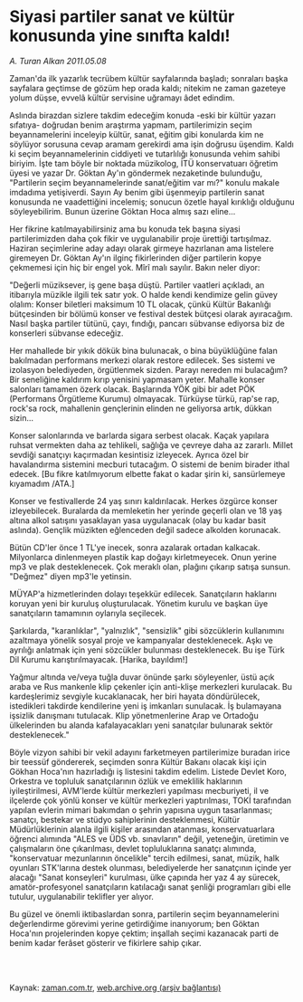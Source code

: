 # Siyasi partiler sanat ve kültür  konusunda yine sınıfta kaldı!

*A. Turan Alkan 2011.05.08*

<td class="columnist-detail">
<p>Zaman'da ilk yazarlık tecrübem kültür sayfalarında başladı; sonraları başka sayfalara geçtimse de gözüm hep orada kaldı; nitekim ne zaman gazeteye yolum düşse, evvelâ kültür servisine uğramayı âdet edindim.</p>
<p>
<div id="haberMetinDiv">
<p>Aslında birazdan sizlere takdim edeceğim konuda -eski bir kültür yazarı sıfatıya- doğrudan benim araştırma yapmam, partilerimizin seçim beyannamelerini inceleyip kültür, sanat, eğitim gibi konularda kim ne söylüyor sorusuna cevap aramam gerekirdi ama işin doğrusu üşendim. Kaldı ki seçim beyannamelerinin ciddiyeti ve tutarlılığı konusunda vehim sahibi biriyim. İşte tam böyle bir noktada müzikolog, İTÜ konservatuarı öğretim üyesi ve yazar Dr. Göktan Ay'ın göndermek nezaketinde bulunduğu, "Partilerin seçim beyannamelerinde sanat/eğitim var mı?" konulu makale imdadıma yetişiverdi. Sayın Ay benim gibi üşenmeyip partilerin sanat konusunda ne vaadettiğini incelemiş; sonucun özetle hayal kırıklığı olduğunu söyleyebilirim. Bunun üzerine Göktan Hoca almış sazı eline...
<p>Her fikrine katılmayabilirsiniz ama bu konuda tek başına siyasi partilerimizden daha çok fikir ve uygulanabilir proje ürettiği tartışılmaz. Haziran seçimlerine aday adayı olarak girmeye hazırlanan ama listelere giremeyen Dr. Göktan Ay'ın ilginç fikirlerinden diğer partilerin kopye çekmemesi için hiç bir engel yok. Mîrî malı sayılır. Bakın neler diyor:
<p>"Değerli müziksever, iş gene başa düştü. Partiler vaatleri açıkladı, an itibarıyla müzikle ilgili tek satır yok. O halde kendi kendimize gelin güvey olalım: Konser biletleri maksimum 10 TL olacak, çünkü Kültür Bakanlığı bütçesinden bir bölümü konser ve festival destek bütçesi olarak ayıracağım. Nasıl başka partiler tütünü, çayı, fındığı, pancarı sübvanse ediyorsa biz de konserleri sübvanse edeceğiz.
<p>Her mahallede bir yıkık dökük bina bulunacak, o bina büyüklüğüne falan bakılmadan performans merkezi olarak restore edilecek. Ses sistemi ve izolasyon belediyeden, örgütlenmek sizden. Parayı nereden mi bulacağım? Bir seneliğine kaldırım kırıp yenisini yapmasam yeter. Mahalle konser salonları tamamen özerk olacak. Başlarında YÖK gibi bir adet PÖK (Performans Örgütleme Kurumu) olmayacak. Türküyse türkü, rap'se rap, rock'sa rock, mahallenin gençlerinin elinden ne geliyorsa artık, dükkan sizin...
<p>Konser salonlarında ve barlarda sigara serbest olacak. Kaçak yapılara ruhsat vermekten daha az tehlikeli, sağlığa ve çevreye daha az zararlı. Millet sevdiği sanatçıyı kaçırmadan kesintisiz izleyecek. Ayrıca özel bir havalandırma sistemini mecburi tutacağım. O sistemi de benim birader ithal edecek. [Bu fikre katılmıyorum elbette fakat o kadar şirin ki, sansürlemeye kıyamadım /ATA.]
<p>Konser ve festivallerde 24 yaş sınırı kaldırılacak. Herkes özgürce konser izleyebilecek. Buralarda da memleketin her yerinde geçerli olan ve 18 yaş altına alkol satışını yasaklayan yasa uygulanacak (olay bu kadar basit aslında). Gençlik müzikten eğlenceden değil sadece alkolden korunacak.
<p>Bütün CD'ler önce 1 TL'ye inecek, sonra azalarak ortadan kalkacak. Milyonlarca dinlenmeyen plastik kap doğayı kirletmeyecek. Onun yerine mp3 ve plak desteklenecek. Çok meraklı olan, plağını çıkarıp satışa sunsun. "Değmez" diyen mp3'le yetinsin.
<p>MÜYAP'a hizmetlerinden dolayı teşekkür edilecek. Sanatçıların haklarını koruyan yeni bir kuruluş oluşturulacak. Yönetim kurulu ve başkan üye sanatçıların tamamının oylarıyla seçilecek.
<p>Şarkılarda, "karanlıklar", "yalnızlık", "sensizlik" gibi sözcüklerin kullanımını azaltmaya yönelik sosyal proje ve kampanyalar desteklenecek. Aşkı ve ayrılığı anlatmak için yeni sözcükler bulunması desteklenecek. Bu işe Türk Dil Kurumu karıştırılmayacak. [Harika, bayıldım!]
<p>Yağmur altında ve/veya tuğla duvar önünde şarkı söyleyenler, üstü açık araba ve Rus mankenle klip çekenler için anti-klişe merkezleri kurulacak. Bu kardeşlerimiz sevgiyle kucaklanacak, her biri hayata döndürülecek, istedikleri takdirde kendilerine yeni iş imkanları sunulacak. İş bulamayana işsizlik danışmanı tutulacak. Klip yönetmenlerine Arap ve Ortadoğu ülkelerinden bu alanda kafalayacakları yeni sanatçılar bulunarak sektör desteklenecek."
<p>Böyle vizyon sahibi bir vekil adayını farketmeyen partilerimize buradan irice bir teessüf göndererek, seçimden sonra Kültür Bakanı olacak kişi için Gökhan Hoca'nın hazırladığı iş listesini takdim edelim. Listede Devlet Koro, Orkestra ve topluluk sanatçılarının özlük ve emeklilik haklarının iyileştirilmesi, AVM'lerde kültür merkezleri yapılması mecburiyeti, il ve ilçelerde çok yönlü konser ve kültür merkezleri yaptırılması, TOKİ tarafından yapılan evlerin mimari bakımdan o şehrin yapısına uygun tasarlanması; sanatçı, bestekar ve stüdyo sahiplerinin desteklenmesi, Kültür Müdürlüklerinin alanla ilgili kişiler arasından atanması, konservatuarlara öğrenci alımında "ALES ve ÜDS vb. sınavların" değil, yeteneğin, üretimin ve çalışmaların öne çıkarılması, devlet topluluklarına sanatçı alımında, "konservatuar mezunlarının öncelikle" tercih edilmesi, sanat, müzik, halk oyunları STK'larına destek olunması, belediyelerde her sanatçının içinde yer alacağı "Sanat konseyleri" kurulması, ülke çapında her yaz 4 ay sürecek, amatör-profesyonel sanatçıların katılacağı sanat şenliği programları gibi elle tutulur, uygulanabilir teklifler yer alıyor.
<p>Bu güzel ve önemli iktibaslardan sonra, partilerin seçim beyannamelerini değerlendirme görevimi yerine getirdiğime inanıyorum; ben Göktan Hoca'nın projelerinden kopye çektim; inşallah seçimi kazanacak parti de benim kadar ferâset gösterir ve fikirlere sahip çıkar. </p></p></p></p></p></p></p></p></p></p></p></p></div>
</p>


<p><br>
		 </br></p></td>

Kaynak: [zaman.com.tr](http://zaman.com.tr/yazar.do?yazino=1131287), [web.archive.org (arşiv bağlantısı)](http://web.archive.org/web/20110809122835/http://www.zaman.com.tr:80/yazar.do?yazino=1131287)
